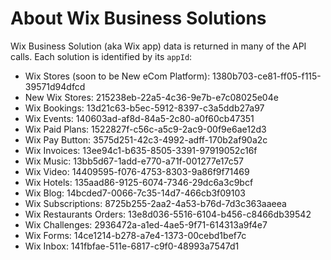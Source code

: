 # About Wix Business Solutions

Wix Business Solution (aka Wix app) data is returned in many of the API calls. Each solution is identified by its `appId`:

- Wix Stores (soon to be New eCom Platform): 1380b703-ce81-ff05-f115-39571d94dfcd
- New Wix Stores: 215238eb-22a5-4c36-9e7b-e7c08025e04e
- Wix Bookings: 13d21c63-b5ec-5912-8397-c3a5ddb27a97
- Wix Events: 140603ad-af8d-84a5-2c80-a0f60cb47351
- Wix Paid Plans: 1522827f-c56c-a5c9-2ac9-00f9e6ae12d3
- Wix Pay Button: 3575d251-42c3-4992-adff-170b2af90a2c
- Wix Invoices: 13ee94c1-b635-8505-3391-97919052c16f
- Wix Music: 13bb5d67-1add-e770-a71f-001277e17c57
- Wix Video: 14409595-f076-4753-8303-9a86f9f71469
- Wix Hotels: 135aad86-9125-6074-7346-29dc6a3c9bcf
- Wix Blog: 14bcded7-0066-7c35-14d7-466cb3f09103
- Wix Subscriptions: 8725b255-2aa2-4a53-b76d-7d3c363aaeea
- Wix Restaurants Orders: 13e8d036-5516-6104-b456-c8466db39542
- Wix Challenges: 2936472a-a1ed-4ae5-9f71-614313a9f4e7
- Wix Forms: 14ce1214-b278-a7e4-1373-00cebd1bef7c
- Wix Inbox: 141fbfae-511e-6817-c9f0-48993a7547d1
